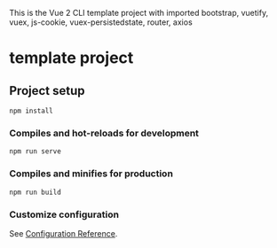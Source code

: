 This is the Vue 2 CLI template project with imported bootstrap, vuetify, vuex, js-cookie, vuex-persistedstate, router, axios

# template project

## Project setup
```
npm install
```

### Compiles and hot-reloads for development
```
npm run serve
```

### Compiles and minifies for production
```
npm run build
```

### Customize configuration
See [Configuration Reference](https://cli.vuejs.org/config/).
